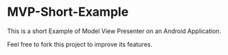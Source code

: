 # MVP-Short-Example
This is a short Example of Model View Presenter on an Android Application.

Feel free to fork this project to improve its features.
